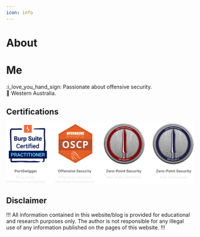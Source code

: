```yaml
---
icon: info
---
```

# About
# Me
:i_love_you_hand_sign: Passionate about offensive security.  
:round_pushpin: Western Australia.

## Certifications
![](imgs/certs.png) 

## Disclaimer
!!!
All information contained in this website/blog is provided for educational and research
purposes only. The author is not responsible for any illegal use of any 
information published on the pages of this website.
!!!